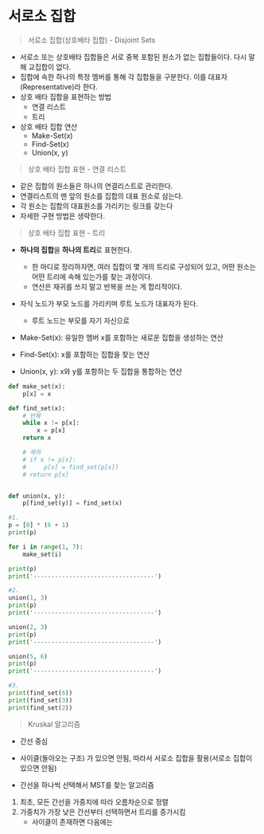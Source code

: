 # 서로소 집합

> 서로소 집합(상호배타 집합) - Disjoint Sets

- 서로소 또는 상호배타 집합들은 서로 중복 포함된 원소가 없는 집합들이다. 다시 말해 교집합이 없다.
- 집합에 속한 하나의 특정 멤버를 통해 각 집합들을 구분한다. 이를 대표자(Representative)라 한다.
- 상호 배타 집합을 표현하는 방법
  - 연결 리스트
  - 트리
- 상호 배타 집합 연산
  - Make-Set(x)
  -  Find-Set(x)
  -  Union(x, y)



> 상호 배타 집합 표현 - 연결 리스트

  - 같은 집합의 원소들은 하나의 연결리스트로 관리한다.
  - 연결리스트의 맨 앞의 원소를 집합의 대표 원소로 삼는다.
  - 각 원소는 집합의 대표원소를 가리키는 링크를 갖는다
  - 자세한 구현 방법은 생략한다.



>  상호 배타 집합 표현 - 트리

- **하나의 집합**을 **하나의 트리**로 표현한다.
  - 한 마디로 정리하자면, 여러 집합이 몇 개의 트리로 구성되어 있고, 어떤 원소는 어떤 트리에 속해 있는가를 찾는 과정이다.
  - 연산은 재귀를 쓰지 말고 반복을 쓰는 게 합리적이다.



- 자식 노드가 부모 노드를 가리키며 루트 노드가 대표자가 된다.
  - 루트 노드는 부모를 자기 자신으로
- Make-Set(x): 유일한 멤버 x를 포함하는 새로운 집합을 생성하는 연산
- Find-Set(x): x를 포함하는 집합을 찾는 연산
- Union(x, y): x와 y를 포함하는 두 집합을 통합하는 연산

```python
def make_set(x):
    p[x] = x

def find_set(x):
    # 반복
    while x != p[x]:
        x = p[x]
    return x

    # 재귀
    # if x != p[x]:
    #     p[x] = find_set(p[x])
    # return p[x]


def union(x, y):
    p[find_set(y)] = find_set(x)

#1.
p = [0] * (6 + 1)
print(p)

for i in range(1, 7):
    make_set(i)

print(p)
print('----------------------------------')

#2.
union(1, 3)
print(p)
print('----------------------------------')

union(2, 3)
print(p)
print('----------------------------------')

union(5, 6)
print(p)
print('----------------------------------')

#3.
print(find_set(6))
print(find_set(3))
print(find_set(2))
```



> Kruskal 알고리즘

- 간선 중심
- 사이클(돌아오는 구조) 가 있으면 안됨, 따라서 서로소 집합을 활용(서로소 집합이 있으면 안됨)

- 간선을 하나씩 선택해서 MST를 찾는 알고리즘

1) 최초, 모든 간선을 가중치에 따라 오름차순으로 정렬
2) 가중치가 가장 낮은 간선부터 선택하면서 트리를 증가시킴
   - 사이클이 존재하면 다음에는 

